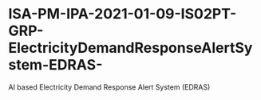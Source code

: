 # ISA-PM-IPA-2021-01-09-IS02PT-GRP-ElectricityDemandResponseAlertSystem-EDRAS-
AI based Electricity Demand Response Alert System (EDRAS)
